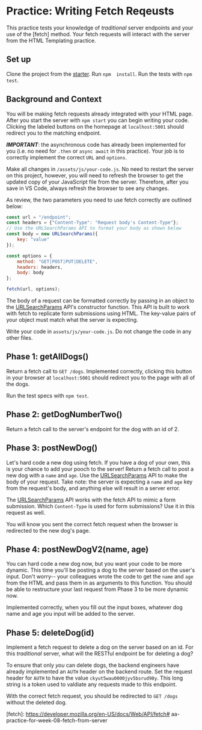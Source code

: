 # Practice: Writing Fetch Reqeusts

This practice tests your knowledge of *traditional* server endpoints and 
your use of the [fetch] method. Your fetch requests will interact with the server 
from the HTML Templating practice. 

## Set up

Clone the project from the [starter]. Run `npm  install`. Run the tests with
`npm test`.

## Background and Context

You will be making fetch requests already integrated with your HTML page. After
you start the server with `npm start` you can begin writing your code. Clicking
the labeled buttons on the homepage at `localhost:5001` should redirect you to
the matching endpoint. 

***IMPORTANT***: the asynchronous code has already been implemented for you (i.e. 
no need for `.then` or `async await` in this practice). Your job is to correctly 
implement the correct `URL` and `options`. 

Make all changes in `/assets/js/your-code.js`. No need to restart the server on
this project, however, you will need to refresh the browser to get the updated
copy of your JavaScript file from the server. Therefore, after you save in VS Code, 
always refresh the browser to see any changes. 

As review, the two parameters you need to use fetch correctly are outlined
below: 

```js
const url = "/endpoint";
const headers = {"Content-Type": "Request body's Content-Type"};
// Use the URLSearchParams API to format your body as shown below
const body = new URLSearchParams({
    key: "value"
});

const options = {
    method: "GET|POST|PUT|DELETE", 
    headers: headers,
    body: body
};

fetch(url, options);
```

The body of a request can be formatted correctly by passing in an object to the
[URLSearchParams] API's constructor function.  This API is built to work with fetch
to replicate form submissions using HTML. The key-value pairs of your object must match
what the server is expecting.

Write your code in `assets/js/your-code.js`. Do not change the code in any other
files. 


## Phase 1: getAllDogs()

Return a fetch call to `GET /dogs`. Implemented correctly, clicking this 
button in your browser at `localhost:5001` should redirect you to the page 
with all of the dogs. 

Run the test specs with `npm test`.

## Phase 2: getDogNumberTwo()

Return a fetch call to the server's endpoint for the dog with an id of 2.

## Phase 3: postNewDog() 

Let's hard code a new dog using fetch. If you have a dog of your own, this is 
your chance to add your pooch to the server! Return a fetch call to post a new dog 
with a `name` and `age`. Use the [URLSearchParams] API to make the body of your 
request. Take note: the server is expecting a `name` and `age` key from the 
request's body, and anything else will result in a server error. 

The [URLSearchParams] API works with the fetch API to mimic a form submission. Which 
`Content-Type` is used for form submissions? Use it in this request
as well. 

You will know you sent the correct fetch request when the browser is redirected
to the new dog's page. 

## Phase 4: postNewDogV2(name, age) 

You can hard code a new dog now, but you want your code to be more dynamic. This
time you'll be posting a dog to the server based on the user's input. Don't
worry-- your colleagues wrote the code to get the `name` and `age` from the HTML
and pass them in as arguments to this function. You should be able to
restructure your last request from Phase 3 to be more dynamic now. 

Implemented correctly, when you fill out the input boxes, whatever dog name and
age you input will be added to the server. 

## Phase 5: deleteDog(id)

Implement a fetch request to delete a dog on the server based on an id. For this
*traditional* server, what will the RESTful endpoint be for deleting a dog?

To ensure that only *you* can delete dogs, the backend engineers have already
implemented an `AUTH` header on the backend route. Set the request header for
`AUTH` to have the value `ckyut5wau0000jyv5bsrud90y`. This long string is a
token used to valdiate any requests made to this endpoint.

With the correct fetch request, you should be redirected to `GET /dogs` without
the deleted dog.

[starter]: https://github.com/appacademy/practice-for-week-08-fetch-from-server
[URLSearchParams]: https://developer.mozilla.org/en-US/docs/Web/API/URLSearchParams/URLSearchParams
[fetch]: https://developer.mozilla.org/en-US/docs/Web/API/fetch# aa-practice-for-week-08-fetch-from-server
